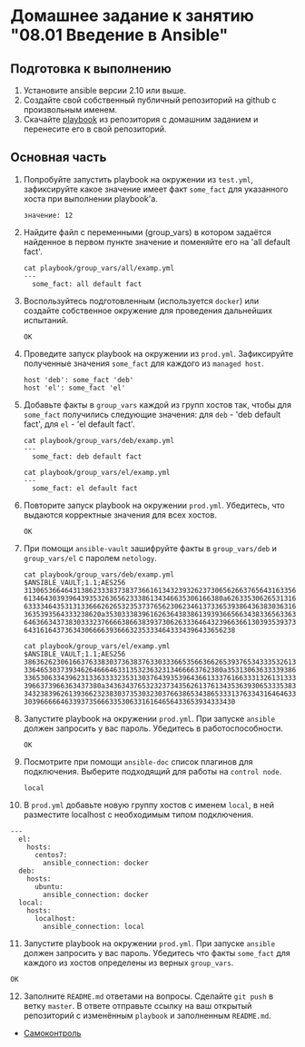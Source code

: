 # Домашнее задание к занятию "08.01 Введение в Ansible"

## Подготовка к выполнению
1. Установите ansible версии 2.10 или выше.
2. Создайте свой собственный публичный репозиторий на github с произвольным именем.
3. Скачайте [playbook](./playbook/) из репозитория с домашним заданием и перенесите его в свой репозиторий.

## Основная часть
1. Попробуйте запустить playbook на окружении из `test.yml`, зафиксируйте какое значение имеет факт `some_fact` для указанного хоста при выполнении playbook'a.
   ```
   значение: 12
   ```
2. Найдите файл с переменными (group_vars) в котором задаётся найденное в первом пункте значение и поменяйте его на 'all default fact'.
   ```
   cat playbook/group_vars/all/examp.yml
   ---
     some_fact: all default fact
   ```
3. Воспользуйтесь подготовленным (используется `docker`) или создайте собственное окружение для проведения дальнейших испытаний.
   ```
   OK
   ```
4. Проведите запуск playbook на окружении из `prod.yml`. Зафиксируйте полученные значения `some_fact` для каждого из `managed host`.
   ```
   host 'deb': some_fact 'deb'
   host 'el': some_fact 'el'
   ```
5. Добавьте факты в `group_vars` каждой из групп хостов так, чтобы для `some_fact` получились следующие значения: для `deb` - 'deb default fact', для `el` - 'el default fact'.
   ```
   cat playbook/group_vars/deb/examp.yml
   ---
     some_fact: deb default fact
   
   cat playbook/group_vars/el/examp.yml
   ---
     some_fact: el default fact
   ``` 
6. Повторите запуск playbook на окружении `prod.yml`. Убедитесь, что выдаются корректные значения для всех хостов.
   ```
   OK
   ```
7. При помощи `ansible-vault` зашифруйте факты в `group_vars/deb` и `group_vars/el` с паролем `netology`.
   ```
   cat playbook/group_vars/deb/examp.yml
   $ANSIBLE_VAULT;1.1;AES256
   31306536646431386233383738373661613432393262373065626637656431633562326565643965
   6134643039396439353263656233386134346635306166380a626335306265313162353135373361
   63333464353131336662626532353737656230623461373365393864363830363166386261623739
   3635393564333238620a353033383961626364383861393936656634383365633635383766383830
   64636634373830333237666638663839373062633364643239663661303935393733393263333030
   6431616437363430666639366632353334643334396433656238
   
   cat playbook/group_vars/el/examp.yml
   $ANSIBLE_VAULT;1.1;AES256
   38636262306166376338303736383763303336653566366265393765343335326135383639646263
   3364653037393462646664633135323632313466663762380a353130636333393861323438366534
   33653063343962313363333235313037643935396436613337616633313261313339353435663964
   3966373966363437380a343634376532323734356261376134353639306533353830326661396334
   34323839626139366232383037353032303766386534386533313763343164646332363730356331
   3039666664633937356663353063316164656433653934333430
   ```
8. Запустите playbook на окружении `prod.yml`. При запуске `ansible` должен запросить у вас пароль. Убедитесь в работоспособности.
   ```
   OK
   ``` 
9. Посмотрите при помощи `ansible-doc` список плагинов для подключения. Выберите подходящий для работы на `control node`.
   ```
   local
   ```
10. В `prod.yml` добавьте новую группу хостов с именем  `local`, в ней разместите localhost с необходимым типом подключения.
   ```
   ---
     el:
       hosts:
         centos7:
           ansible_connection: docker
     deb:
       hosts:
         ubuntu:
           ansible_connection: docker
     local:
       hosts:
         localhost:
           ansible_connection: local

   ```
11. Запустите playbook на окружении `prod.yml`. При запуске `ansible` должен запросить у вас пароль. Убедитесь что факты `some_fact` для каждого из хостов определены из верных `group_vars`.
   ```
   OK
   ```
12. Заполните `README.md` ответами на вопросы. Сделайте `git push` в ветку `master`. В ответе отправьте ссылку на ваш открытый репозиторий с изменённым `playbook` и заполненным `README.md`.

-    [Самоконтроль](./playbook/README.md)
